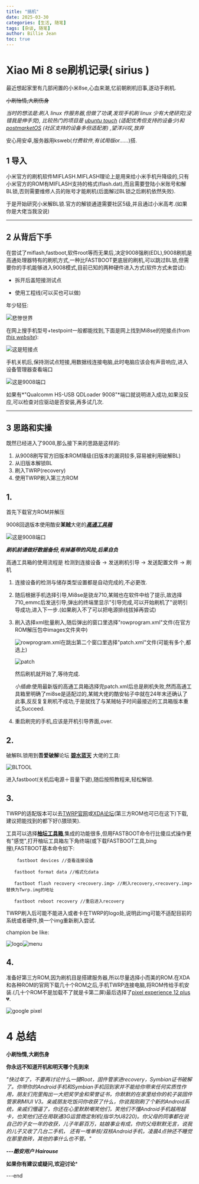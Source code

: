 ```yaml
---
title: "搞机"
date: 2025-03-30 
categories: [生活, 随笔]
tags: [杂谈, 随笔]
author: Billie Jean
toc: true
---
```


# Xiao Mi 8 se刷机记录( sirius )

最近想起家里有几部闲置的小米8se,心血来潮,忆前朝刷机旧事,遂动手刷机.

~~小刷怡情,大刷伤身~~

*当时的想法是:刷入 linux 作服务器,但做了功课,发现手机刷 linux 少有大佬研究(没错我是伸手党), 比较热门的项目是 [ubuntu touch](https://www.ubuntu-touch.io/) (适配优秀但支持的设备少)和 [postmarketOS](https://postmarketos.org/) (社区支持的设备多但适配差) ,望洋兴叹,放弃*

安心用安卓,服务器用ksweb(*付费软件,有试用版or......*)搭.

## 1 导入

小米官方的刷机软件MIFLASH.MIFLASH理论上是用来给小米手机升降级的,只有小米官方的ROM有MIFLASH支持的格式(flash.dat),而且需要登陆小米账号和解BL锁,否则需要维修人员的账号才能刷机(后面解过BL锁之后刷机依然失败).

于是开始研究小米解BL锁.官方的解锁通道需要社区5级,并且通过小米高考.(如果你是大佬当我没说)



---



## 2 从背后下手

在尝试了miflash,fastboot,软件root等而无果后,决定9008强刷(EDL),9008刷机是高通处理器特有的刷机方式,一种比FASTBOOT更底层的刷机,可以跳过BL锁,但需要你的手机能够进入9008模式,目前已知的两种硬件进入方式(软件方式未尝试):

- 拆开后盖短接测试点

- 使用工程线(可以买也可以做)

年少轻狂:

![悲惨世界](breakdown.jpg "悲")

在网上搜手机型号+testpoint一般都能找到,下面是网上找到Mi8se的短接点(from [*this website*](https://www.mobilerdx.com/2019/03/xiaomi-mi-8-se-test-point-for-flashing-mi-8-se-edl-9008-mode.html)):

![这是短接点](Xiaomi-Mi-8-SE-Test-Point-For-Flashing-Mi-8-SE-EDL-9008-Mode.png "testpoint for sirius")

手机关机后,保持测试点短接,用数据线连接电脑,此时电脑应该会有声音响应,进入设备管理器查看端口

![这是9008端口](9008com.png "9008com")

如果有*"Qualcomm HS-USB QDLoader 9008"*端口就说明进入成功,如果没反应,可以检查对应驱动是否安装,再多试几次.



---



## 3 思路和实操

既然已经进入了9008,那么接下来的思路是这样的:

1. 从9008刷写官方旧版本ROM降级(旧版本的漏洞较多,容易被利用破解BL)
2. 从旧版本解锁BL
3. 刷入TWRP(recovery)
4. 使用TWRP刷入第三方ROM



## 	1.

首先下载官方ROM并解压

9008回退版本使用酷安**某贼**大佬的[***高通工具箱***](https://www.coolapk.com/feed/56441690?shareKey=NGFkNDQ4M2NjYzA3NjY4NmE3ZjQ~&shareUid=14717970&shareFrom=com.coolapk.market_14.2.3)

![这是9008端口](coolpak_gaotongtoolkit_mouzei.png "某贼,刷机界佬")



***刷机前请做好数据备份,有掉基带的风险,后果自负***

高通工具箱的使用流程是	检测到连接设备	->	发送刷机引导	->	发送配置文件	->	刷机

1. 连接设备的检测与储存类型设置都是自动完成的,不必更改.

2. 随后根据手机选择引导,Mi8se是骁龙710,某贼也在软件中给了提示,故选择710_emmc后发送引导,弹出的终端里显示"引导完成,可以开始刷机了"说明引导成功,进入下一步.(如果刷入不了可以把电源排线拔掉再尝试)

3. 刷入选择xml批量刷入,随后弹出的窗口里选择"rowprogram.xml"文件(在官方ROM解压包中images文件夹中)

   ![rowprogram.xml](rowprogram.png "rowprogram.xml")在跳出第二个窗口里选择"patch.xml"文件(可能有多个,都选上)

   ![patch](patch.png "patch.xml")

   然后刷机就开始了,等待完成.

   *小插曲*:使用最新版的高通工具箱选择完patch.xml后总是刷机失败,然而高通工具箱里明确了mi8se是适配过的,某贼大佬的酷安帖子中就在24年末还确认了此事,反反复复刷机不成功,于是就找了与某贼帖子时间最接近的工具箱版本重试,Succeed.

4. 重启刷完的手机,应该是开机引导界面,over.

## 	2.

破解BL锁用到**吾爱破解**论坛 [**碧水蓝天**](https://www.52pojie.cn/thread-1143511-1-1.html) 大佬的工具:

![BLTOOL](BLTool.png "伟大无需多言")

进入fastboot(关机后电源＋音量下键),随后按照教程来,轻松解锁.

## 	3.

TWRP的适配版本可以去[TWRP官网](https://twrp.me/)或[XDA论坛](https://xdaforums.com/)(第三方ROM也可已在这下)下载,建议把能找到的都下好(\猥琐笑).

工具可以选择[**柚坛工具箱**](https://github.com/Uotan-Dev/UotanToolboxNT),集成的功能很多,但用FASTBOOT命令行比傻瓜式操作更有"感觉",打开柚坛工具箱左下角终端(或下载FASTBOOT工具,bing搜),FASTBOOT基本命令如下:

```shell
	fastboot devices //查看连接设备

​	fastboot format data //格式化data

​	fastboot flash recovery <recovery.img> //刷入recovery,<recovery.img>替换为Twrp.img的地址

​	fastboot reboot recovery //重启进入recovery
```



TWRP刷入后可能不能进入或者卡在TWRP的logo处,说明此img可能不适配目前的系统或者硬件,换一个img重新刷入尝试.

champion be like:

![logo](twrp_logo.jpg)![menu](twrp_menu.jpg)

## 	4.

准备好第三方ROM,因为刷机目是搭建服务器,所以尽量选择小而美的ROM.在XDA和各种ROM的官网下载几十个ROM之后,手机TWRP连接电脑,将ROM传给手机安装.(几十个ROM不是加载不了就是卡第二屏)最后选择了[pixel experience 12 plus](https://get.pixelexperience.org/sirius)💔.

![google pixel](google!.jpg)



# 4 总结

**小刷怡情,大刷伤身**

**你永远不知道开机和明天哪个先到来**

*"快过年了，不要再讨论什么一键Root，固件管家进recovery，Symbian证书破解了。你带你的Android手机和Symbian手机回到家并不能给你带来任何实质性作用，朋友们兜里掏出一大把奖学金和荣誉证书，你默默的在家里给你的机子装固件管家刷MIUI V3。亲戚朋友吃饭问你收获了什么，你说我刚刷了个新的Android系统，亲戚们懵逼了，你还在心里默默嘲笑他们，笑他们不懂Android手机越用越卡，也笑他们还在用联通3G运营商定制机(指华为U8220)。你父母的同事都在说自己的子女一年的收获，儿子年薪百万，姑娘事业有成，你的父母默默无言，说我的儿子又收了几台二手机， 还有一堆单核/双核Android手机，凌晨4点钟还不睡觉在那里救砖，其他的事什么也不管。"*

***---酷安用户 Hairouse***





**如果你有建议或疑问,欢迎讨论***



---end
